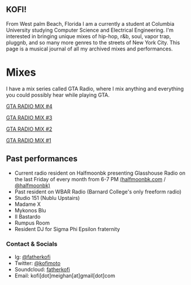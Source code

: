 ## KOFI!

From West palm Beach, Florida I am a currently a student at Columbia University studying Computer Science and Electrical Engineering. I'm interested in bringing unique mixes of hip-hop, r&b, soul, vapor trap, pluggnb, and so many more genres to the streets of New York City. This page is a musical journal of all my archived mixes and performances.

# Mixes
I have a mix series called GTA Radio, where I mix anything and everything you could possibly hear while playing GTA.

[GTA RADIO MIX #4](https://soundcloud.com/fatherkofi/gta-radio-mix-4?utm_source=clipboard&utm_medium=text&utm_campaign=social_sharing)

[GTA RADIO MIX #3](https://soundcloud.com/fatherkofi/gta-radio-mix-3?utm_source=clipboard&utm_medium=text&utm_campaign=social_sharing)

[GTA RADIO MIX #2](https://soundcloud.com/fatherkofi/gta-radio-mix-2?utm_source=clipboard&utm_medium=text&utm_campaign=social_sharing)

[GTA RADIO MIX #1](https://soundcloud.com/fatherkofi/gta-radio-mix-1?utm_source=clipboard&utm_medium=text&utm_campaign=social_sharing)

## Past performances
- Current radio resident on Halfmoonbk presenting Glasshouse Radio on the last Friday of every month from 6-7 PM [(halfmoonbk.com](https://www.halfmoonbk.com/) / [@halfmoonbk)](https://www.instagram.com/halfmoonbk/)
- Past resident on WBAR Radio (Barnard College's only freeform radio)
- Studio 151 (Nublu Upstairs)
- Madame X
- Mykonos Blu
- Il Bastardo
- Rumpus Room
- Resident DJ for Sigma Phi Epsilon fraternity

### Contact & Socials
- Ig: [@fatherkofi](https://www.instagram.com/fatherkofi/)
- Twitter: [@kofimoto](https://twitter.com/kofimoto)
- Soundcloud: [fatherkofi](https://soundcloud.com/fatherkofi/)
- Email: kofi[dot]meighan[at]gmail[dot]com
